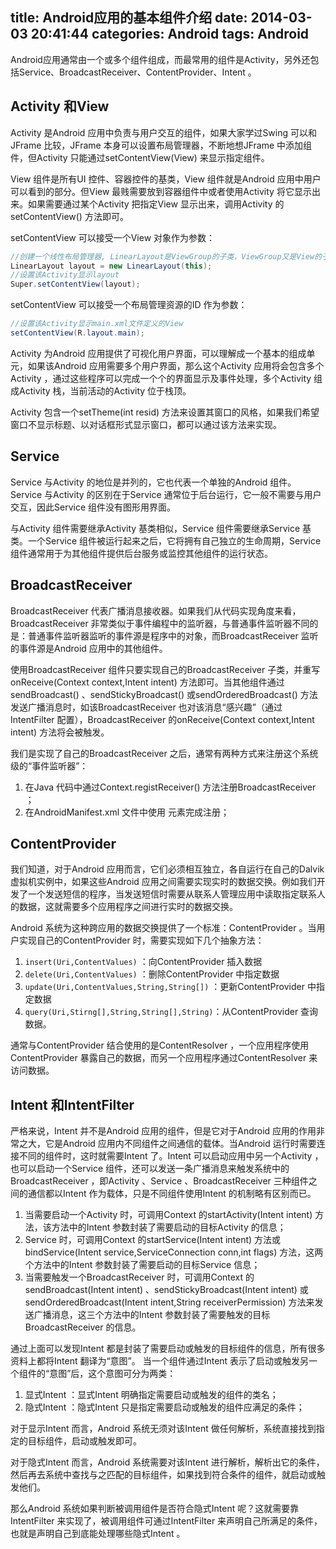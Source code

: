 title: Android应用的基本组件介绍
date: 2014-03-03 20:41:44
categories: Android
tags: Android
---
Android应用通常由一个或多个组件组成，而最常用的组件是Activity，另外还包括Service、BroadcastReceiver、ContentProvider、Intent 。

<!-- more -->

## Activity 和View
Activity 是Android 应用中负责与用户交互的组件，如果大家学过Swing 可以和JFrame 比较，JFrame 本身可以设置布局管理器，不断地想JFrame 中添加组件，但Activity 只能通过setContentView(View) 来显示指定组件。

View 组件是所有UI 控件、容器控件的基类，View 组件就是Android 应用中用户可以看到的部分。但View 最贱需要放到容器组件中或者使用Activity 将它显示出来。如果需要通过某个Activity 把指定View 显示出来，调用Activity 的setContentView() 方法即可。

setContentView 可以接受一个View 对象作为参数：
```java
//创建一个线性布局管理器, LinearLayout是ViewGroup的子类，ViewGroup又是View的子类
LinearLayout layout = new LinearLayout(this);
//设置该Activity显示layout
Super.setContentView(layout);
```

setContentView 可以接受一个布局管理资源的ID 作为参数：
```java
//设置该Activity显示main.xml文件定义的View
setContentView(R.layout.main);
```

Activity 为Android 应用提供了可视化用户界面，可以理解成一个基本的组成单元，如果该Android 应用需要多个用户界面，那么这个Activity 应用将会包含多个Activity ，通过这些程序可以完成一个个的界面显示及事件处理，多个Activity 组成Activity 栈，当前活动的Activity 位于栈顶。

Activity 包含一个setTheme(int resid) 方法来设置其窗口的风格，如果我们希望窗口不显示标题、以对话框形式显示窗口，都可以通过该方法来实现。

## Service
Service 与Activity 的地位是并列的，它也代表一个单独的Android 组件。Service 与Activity 的区别在于Service 通常位于后台运行，它一般不需要与用户交互，因此Service 组件没有图形用界面。

与Activity 组件需要继承Activity 基类相似，Service 组件需要继承Service 基类。一个Service 组件被运行起来之后，它将拥有自己独立的生命周期，Service 组件通常用于为其他组件提供后台服务或监控其他组件的运行状态。

## BroadcastReceiver
BroadcastReceiver 代表广播消息接收器。如果我们从代码实现角度来看，BroadcastReceiver 非常类似于事件编程中的监听器，与普通事件监听器不同的是：普通事件监听器监听的事件源是程序中的对象，而BroadcastReceiver 监听的事件源是Android 应用中的其他组件。

使用BroadcastReceiver 组件只要实现自己的BroadcastReceiver 子类，并重写onReceive(Context context,Intent intent) 方法即可。当其他组件通过sendBroadcast() 、sendStickyBroadcast() 或sendOrderedBroadcast() 方法发送广播消息时，如该BroadcastReceiver 也对该消息“感兴趣”（通过IntentFilter 配置），BroadcastReceiver 的onReceive(Context context,Intent intent) 方法将会被触发。

我们是实现了自己的BroadcastReceiver 之后，通常有两种方式来注册这个系统级的“事件监听器”：

1. 在Java 代码中通过Context.registReceiver() 方法注册BroadcastReceiver ；
2. 在AndroidManifest.xml 文件中使用<receiver> 元素完成注册；

## ContentProvider
我们知道，对于Android 应用而言，它们必须相互独立，各自运行在自己的Dalvik 虚拟机实例中，如果这些Android 应用之间需要实现实时的数据交换。例如我们开发了一个发送短信的程序，当发送短信时需要从联系人管理应用中读取指定联系人的数据，这就需要多个应用程序之间进行实时的数据交换。

Android 系统为这种跨应用的数据交换提供了一个标准：ContentProvider 。当用户实现自己的ContentProvider 时，需要实现如下几个抽象方法：

1. `insert(Uri,ContentValues)` ：向ContentProvider 插入数据
2. `delete(Uri,ContentValues)` ：删除ContentProvider 中指定数据
3. `update(Uri,ContentValues,String,String[])` ：更新ContentProvider 中指定数据
4. `query(Uri,Stirng[],String,String[],String)`：从ContentProvider 查询数据。

通常与ContentProvider 结合使用的是ContentResolver ，一个应用程序使用ContentProvider 暴露自己的数据，而另一个应用程序通过ContentResolver 来访问数据。

## Intent 和IntentFilter
严格来说，Intent 并不是Android 应用的组件，但是它对于Android 应用的作用非常之大，它是Android 应用内不同组件之间通信的载体。当Android 运行时需要连接不同的组件时，这时就需要Intent 了。Intent 可以启动应用中另一个Activity ，也可以启动一个Service 组件，还可以发送一条广播消息来触发系统中的BroadcastReceiver ，即Activity 、Service 、BroadcastReceiver 三种组件之间的通信都以Intent 作为载体，只是不同组件使用Intent 的机制略有区别而已。

1. 当需要启动一个Activity 时，可调用Context 的startActivity(Intent intent) 方法，该方法中的Intent 参数封装了需要启动的目标Activity 的信息；
2. Service 时，可调用Context 的startService(Intent intent) 方法或bindService(Intent service,ServiceConnection conn,int flags) 方法，这两个方法中的Intent 参数封装了需要启动的目标Service 信息；
3. 当需要触发一个BroadcastReceiver 时，可调用Context 的sendBroadcast(Intent intent) 、sendStickyBroadcast(Intent intent) 或sendOrderedBroadcast(Intent intent,String receiverPermission) 方法来发送广播消息，这三个方法中的Intent 参数封装了需要触发的目标BroadcastReceiver 的信息。

通过上面可以发现Intent 都是封装了需要启动或触发的目标组件的信息，所有很多资料上都将Intent 翻译为“意图”。
当一个组件通过Intent 表示了启动或触发另一个组件的“意图”后，这个意图可分为两类：

1. 显式Intent ：显式Intent 明确指定需要启动或触发的组件的类名；
2. 隐式Intent ：隐式Intent 只是指定需要启动或触发的组件应满足的条件；

对于显示Intent 而言，Android 系统无须对该Intent 做任何解析，系统直接找到指定的目标组件，启动或触发即可。

对于隐式Intent 而言，Android 系统需要对该Intent 进行解析，解析出它的条件，然后再去系统中查找与之匹配的目标组件，如果找到符合条件的组件，就启动或触发他们。

那么Android 系统如果判断被调用组件是否符合隐式Intent 呢？这就需要靠IntentFilter 来实现了，被调用组件可通过IntentFilter 来声明自己所满足的条件，也就是声明自己到底能处理哪些隐式Intent 。
